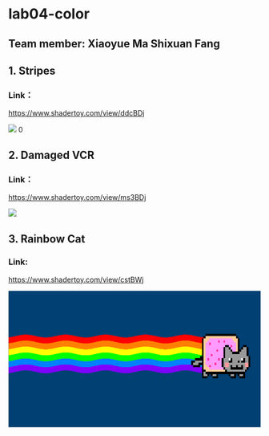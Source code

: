# lab04-color

## Team member: Xiaoyue Ma Shixuan Fang

## 1. Stripes

### Link：
https://www.shadertoy.com/view/ddcBDj

![](stripes.gif)
0
## 2. Damaged VCR
### Link：
https://www.shadertoy.com/view/ms3BDj

![](vcr.gif)

## 3. Rainbow Cat
### Link:
https://www.shadertoy.com/view/cstBWj

![](rainbow.gif)
